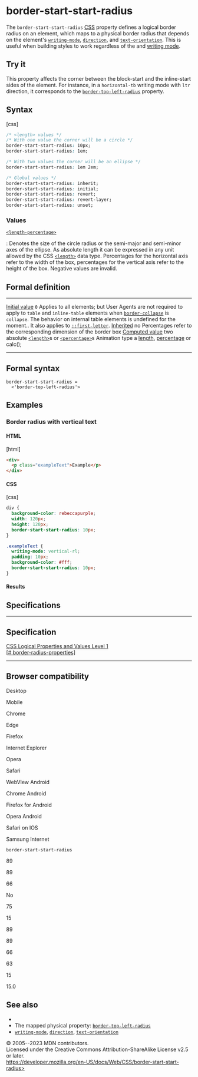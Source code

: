 border-start-start-radius
=========================

The `border-start-start-radius`
[CSS](https://developer.mozilla.org/en-US/docs/Web/CSS) property defines
a logical border radius on an element, which maps to a physical border
radius that depends on the element\'s [`writing-mode`](writing-mode.md),
[`direction`](direction.md), and [`text-orientation`](text-orientation.md).
This is useful when building styles to work regardless of the [](text-orientation.md) and [writing mode](css_writing_modes.md).

Try it
------

This property affects the corner between the block-start and the
inline-start sides of the element. For instance, in a `horizontal-tb`
writing mode with `ltr` direction, it corresponds to the
[`border-top-left-radius`](border-top-left-radius.md) property.

Syntax
------

[css]

```css
/* <length> values */
/* With one value the corner will be a circle */
border-start-start-radius: 10px;
border-start-start-radius: 1em;

/* With two values the corner will be an ellipse */
border-start-start-radius: 1em 2em;

/* Global values */
border-start-start-radius: inherit;
border-start-start-radius: initial;
border-start-start-radius: revert;
border-start-start-radius: revert-layer;
border-start-start-radius: unset;
```

### Values

[`<length-percentage>`](#length-percentage)

:   Denotes the size of the circle radius or the semi-major and
    semi-minor axes of the ellipse. As absolute length it can be
    expressed in any unit allowed by the CSS [`<length>`](length.md) data
    type. Percentages for the horizontal axis refer to the width of the
    box, percentages for the vertical axis refer to the height of the
    box. Negative values are invalid.

Formal definition
-----------------

  ---------------------------------- --------------------------------------------------------------------------------------------------------------------------------------------------------------------------------------------------------------------------------------------------------------------------------------
  [Initial value](initial_value.md)     `0`
  Applies to                         all elements; but User Agents are not required to apply to `table` and `inline-table` elements when [`border-collapse`](border-collapse.md) is `collapse`. The behavior on internal table elements is undefined for the moment.. It also applies to [`::first-letter`](::first-letter).
  [Inherited](inheritance.md)           no
  Percentages                        refer to the corresponding dimension of the border box
  [Computed value](computed_value.md)   two absolute [`<length>`](length.md)s or [`<percentage>`](percentage.md)s
  Animation type                     a [length](length.md#interpolation), [percentage](percentage.md#interpolation) or calc();
  ---------------------------------- --------------------------------------------------------------------------------------------------------------------------------------------------------------------------------------------------------------------------------------------------------------------------------------

Formal syntax
-------------

```
border-start-start-radius = 
  <'border-top-left-radius'>  
```

Examples
--------

### Border radius with vertical text

#### HTML

[html]

```html
<div>
  <p class="exampleText">Example</p>
</div>
```

#### CSS

[css]

```css
div {
  background-color: rebeccapurple;
  width: 120px;
  height: 120px;
  border-start-start-radius: 10px;
}

.exampleText {
  writing-mode: vertical-rl;
  padding: 10px;
  background-color: #fff;
  border-start-start-radius: 10px;
}
```

#### Results

Specifications
--------------

  ----------------------------------------------------------------------------------------------------

Specification
  ----------------------------------------------------------------------------------------------------

  [CSS Logical Properties and Values Level 1\
  [\#
  border-radius-properties]](https://drafts.csswg.org/css-logical/#border-radius-properties)

  ----------------------------------------------------------------------------------------------------

Browser compatibility
---------------------

Desktop

Mobile

Chrome

Edge

Firefox

Internet Explorer

Opera

Safari

WebView Android

Chrome Android

Firefox for Android

Opera Android

Safari on IOS

Samsung Internet

`border-start-start-radius`

89

89

66

No

75

15

89

89

66

63

15

15.0

See also
--------

- [](css_logical_properties_and_values.md)
- The mapped physical property:
    [`border-top-left-radius`](border-top-left-radius.md)
- [`writing-mode`](writing-mode.md), [`direction`](direction.md),
    [`text-orientation`](text-orientation.md)

© 2005--2023 MDN contributors.\
Licensed under the Creative Commons Attribution-ShareAlike License v2.5
or later.\
https://developer.mozilla.org/en-US/docs/Web/CSS/border-start-start-radius>
